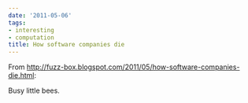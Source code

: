 ```yaml
---
date: '2011-05-06'
tags:
- interesting
- computation
title: How software companies die
---
```


From http://fuzz-box.blogspot.com/2011/05/how-software-companies-die.html:

Busy little bees.
